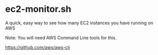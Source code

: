 # ec2-monitor.sh
A quick, easy way to see how many EC2 instances you have running on AWS

Note: You will need AWS Command Line tools for this.

https://github.com/aws/aws-cli
